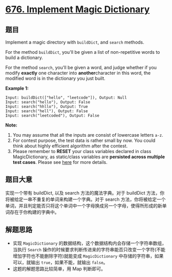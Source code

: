 # [676. Implement Magic Dictionary](https://leetcode.com/problems/implement-magic-dictionary/)


## 题目

Implement a magic directory with `buildDict`, and `search` methods.

For the method `buildDict`, you'll be given a list of non-repetitive words to build a dictionary.

For the method `search`, you'll be given a word, and judge whether if you modify **exactly** one character into **another**character in this word, the modified word is in the dictionary you just built.

**Example 1:**

    Input: buildDict(["hello", "leetcode"]), Output: Null
    Input: search("hello"), Output: False
    Input: search("hhllo"), Output: True
    Input: search("hell"), Output: False
    Input: search("leetcoded"), Output: False

**Note:**

1. You may assume that all the inputs are consist of lowercase letters `a-z`.
2. For contest purpose, the test data is rather small by now. You could think about highly efficient algorithm after the contest.
3. Please remember to **RESET** your class variables declared in class MagicDictionary, as static/class variables are **persisted across multiple test cases**. Please see [here](https://leetcode.com/faq/#different-output) for more details.


## 题目大意

实现一个带有 buildDict, 以及 search 方法的魔法字典。对于 buildDict 方法，你将被给定一串不重复的单词来构建一个字典。对于 search 方法，你将被给定一个单词，并且判定能否只将这个单词中一个字母换成另一个字母，使得所形成的新单词存在于你构建的字典中。



## 解题思路


- 实现 `MagicDictionary` 的数据结构，这个数据结构内会存储一个字符串数组，当执行 `Search` 操作的时候要求判断传进来的字符串能否只改变一个字符(不能增加字符也不能删除字符)就能变成 `MagicDictionary` 中存储的字符串，如果可以，就输出 `true`，如果不能，就输出 `false`。
- 这题的解题思路比较简单，用 Map 判断即可。
